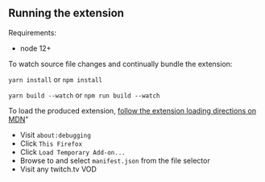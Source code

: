 ## Running the extension

Requirements:

- node 12+

To watch source file changes and continually bundle the extension:

`yarn install` or `npm install`

`yarn build --watch` or `npm run build --watch`

To load the produced extension, [follow the extension loading directions on MDN](https://developer.mozilla.org/en-US/docs/Mozilla/Add-ons/WebExtensions/Your_first_WebExtension#Installing)"

- Visit `about:debugging`
- Click `This Firefox`
- Click `Load Temporary Add-on...`
- Browse to and select `manifest.json` from the file selector
- Visit any twitch.tv VOD
